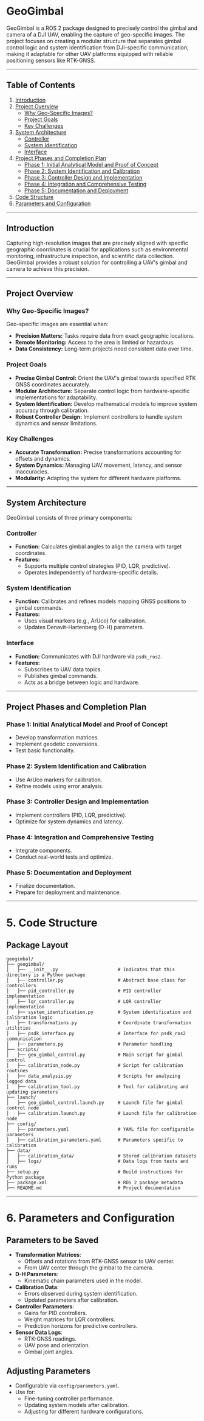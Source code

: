 # GeoGimbal

GeoGimbal is a ROS 2 package designed to precisely control the gimbal and camera of a DJI UAV, enabling the capture of geo-specific images. The project focuses on creating a modular structure that separates gimbal control logic and system identification from DJI-specific communication, making it adaptable for other UAV platforms equipped with reliable positioning sensors like RTK-GNSS.

---

## Table of Contents

1. [Introduction](#introduction)
2. [Project Overview](#project-overview)
   - [Why Geo-Specific Images?](#why-geo-specific-images)
   - [Project Goals](#project-goals)
   - [Key Challenges](#key-challenges)
3. [System Architecture](#system-architecture)
   - [Controller](#controller)
   - [System Identification](#system-identification)
   - [Interface](#interface)
4. [Project Phases and Completion Plan](#project-phases-and-completion-plan)
   - [Phase 1: Initial Analytical Model and Proof of Concept](#phase-1-initial-analytical-model-and-proof-of-concept)
   - [Phase 2: System Identification and Calibration](#phase-2-system-identification-and-calibration)
   - [Phase 3: Controller Design and Implementation](#phase-3-controller-design-and-implementation)
   - [Phase 4: Integration and Comprehensive Testing](#phase-4-integration-and-comprehensive-testing)
   - [Phase 5: Documentation and Deployment](#phase-5-documentation-and-deployment)
5. [Code Structure](#code-structure)
6. [Parameters and Configuration](#parameters-and-configuration)

---

## Introduction

Capturing high-resolution images that are precisely aligned with specific geographic coordinates is crucial for applications such as environmental monitoring, infrastructure inspection, and scientific data collection. GeoGimbal provides a robust solution for controlling a UAV's gimbal and camera to achieve this precision.

---

## Project Overview

### Why Geo-Specific Images?

Geo-specific images are essential when:
- **Precision Matters:** Tasks require data from exact geographic locations.
- **Remote Monitoring:** Access to the area is limited or hazardous.
- **Data Consistency:** Long-term projects need consistent data over time.

### Project Goals
- **Precise Gimbal Control:** Orient the UAV's gimbal towards specified RTK GNSS coordinates accurately.
- **Modular Architecture:** Separate control logic from hardware-specific implementations for adaptability.
- **System Identification:** Develop mathematical models to improve system accuracy through calibration.
- **Robust Controller Design:** Implement controllers to handle system dynamics and sensor limitations.

### Key Challenges
- **Accurate Transformation:** Precise transformations accounting for offsets and dynamics.
- **System Dynamics:** Managing UAV movement, latency, and sensor inaccuracies.
- **Modularity:** Adapting the system for different hardware platforms.

---

## System Architecture

GeoGimbal consists of three primary components:

### Controller
- **Function:** Calculates gimbal angles to align the camera with target coordinates.
- **Features:**
  - Supports multiple control strategies (PID, LQR, predictive).
  - Operates independently of hardware-specific details.

### System Identification
- **Function:** Calibrates and refines models mapping GNSS positions to gimbal commands.
- **Features:**
  - Uses visual markers (e.g., ArUco) for calibration.
  - Updates Denavit-Hartenberg (D-H) parameters.

### Interface
- **Function:** Communicates with DJI hardware via `psdk_ros2`.
- **Features:**
  - Subscribes to UAV data topics.
  - Publishes gimbal commands.
  - Acts as a bridge between logic and hardware.

---

## Project Phases and Completion Plan

### Phase 1: Initial Analytical Model and Proof of Concept
- Develop transformation matrices.
- Implement geodetic conversions.
- Test basic functionality.

### Phase 2: System Identification and Calibration
- Use ArUco markers for calibration.
- Refine models using error analysis.

### Phase 3: Controller Design and Implementation
- Implement controllers (PID, LQR, predictive).
- Optimize for system dynamics and latency.

### Phase 4: Integration and Comprehensive Testing
- Integrate components.
- Conduct real-world tests and optimize.

### Phase 5: Documentation and Deployment
- Finalize documentation.
- Prepare for deployment and maintenance.

---
# 5. Code Structure

## Package Layout

```plaintext
geogimbal/
├── geogimbal/
│   ├── __init__.py                      # Indicates that this directory is a Python package
│   ├── controller.py                    # Abstract base class for controllers
│   ├── pid_controller.py                # PID controller implementation
│   ├── lqr_controller.py                # LQR controller implementation
│   ├── system_identification.py         # System identification and calibration logic
│   ├── transformations.py               # Coordinate transformation utilities
│   ├── psdk_interface.py                # Interface for psdk_ros2 communication
│   ├── parameters.py                    # Parameter handling
├── scripts/
│   ├── geo_gimbal_control.py            # Main script for gimbal control
│   ├── calibration_node.py              # Script for calibration routines
│   ├── data_analysis.py                 # Scripts for analyzing logged data
│   ├── calibration_tool.py              # Tool for calibrating and updating parameters
├── launch/
│   ├── geo_gimbal_control.launch.py     # Launch file for gimbal control node
│   ├── calibration.launch.py            # Launch file for calibration node
├── config/
│   ├── parameters.yaml                  # YAML file for configurable parameters
│   ├── calibration_parameters.yaml      # Parameters specific to calibration
├── data/
│   ├── calibration_data/                # Stored calibration datasets
│   ├── logs/                            # Data logs from tests and runs
├── setup.py                             # Build instructions for Python package
├── package.xml                          # ROS 2 package metadata
├── README.md                            # Project documentation

```
---

# 6. Parameters and Configuration
## Parameters to be Saved

- **Transformation Matrices**:
  - Offsets and rotations from RTK-GNSS sensor to UAV center.
  - From UAV center through the gimbal to the camera.
- **D-H Parameters**:
  - Kinematic chain parameters used in the model.
- **Calibration Data**:
  - Errors observed during system identification.
  - Updated parameters after calibration.
- **Controller Parameters**:
  - Gains for PID controllers.
  - Weight matrices for LQR controllers.
  - Prediction horizons for predictive controllers.
- **Sensor Data Logs**:
  - RTK-GNSS readings.
  - UAV pose and orientation.
  - Gimbal joint angles.

## Adjusting Parameters

- Configurable via `config/parameters.yaml`.
- Use for:
  - Fine-tuning controller performance.
  - Updating system models after calibration.
  - Adjusting for different hardware configurations.
